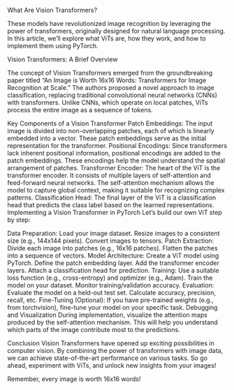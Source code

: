 What Are Vision Transformers?

These models have revolutionized image recognition by leveraging the power of transformers, originally designed for natural language processing. In this article, we’ll explore what ViTs are, how they work, and how to implement them using PyTorch.

Vision Transformers: A Brief Overview

The concept of Vision Transformers emerged from the groundbreaking paper titled “An Image is Worth 16x16 Words: Transformers for Image Recognition at Scale.” The authors proposed a novel approach to image classification, replacing traditional convolutional neural networks (CNNs) with transformers. Unlike CNNs, which operate on local patches, ViTs process the entire image as a sequence of tokens.

Key Components of a Vision Transformer
Patch Embeddings: The input image is divided into non-overlapping patches, each of which is linearly embedded into a vector. These patch embeddings serve as the initial representation for the transformer.
Positional Encodings: Since transformers lack inherent positional information, positional encodings are added to the patch embeddings. These encodings help the model understand the spatial arrangement of patches.
Transformer Encoder: The heart of the ViT is the transformer encoder. It consists of multiple layers of self-attention and feed-forward neural networks. The self-attention mechanism allows the model to capture global context, making it suitable for recognizing complex patterns.
Classification Head: The final layer of the ViT is a classification head that predicts the class label based on the learned representations.
Implementing a Vision Transformer in PyTorch
Let’s build our own ViT step by step:

Data Preparation:
Load your image dataset.
Resize images to a consistent size (e.g., 144x144 pixels).
Convert images to tensors.
Patch Extraction:
Divide each image into patches (e.g., 16x16 patches).
Flatten the patches into a sequence of vectors.
Model Architecture:
Create a ViT model using PyTorch.
Define the patch embedding layer.
Add the transformer encoder layers.
Attach a classification head for prediction.
Training:
Use a suitable loss function (e.g., cross-entropy) and optimizer (e.g., Adam).
Train the model on your dataset.
Monitor training/validation accuracy.
Evaluation:
Evaluate the model on a held-out test set.
Calculate accuracy, precision, recall, etc.
Fine-Tuning (Optional):
If you have pre-trained weights (e.g., from torchvision), fine-tune your model on your specific task.
Debugging and Visualization
During implementation, visualize the attention maps produced by the self-attention mechanism. This will help you understand which parts of the image contribute most to the predictions.

Conclusion
Vision Transformers have opened up exciting possibilities in computer vision. By combining the power of transformers with image data, we can achieve state-of-the-art performance on various tasks. So go ahead, experiment with ViTs, and unlock new insights from your images!

Remember, every image is worth 16x16 words! 

